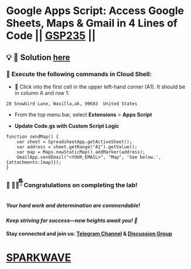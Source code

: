 # Google Apps Script: Access Google Sheets, Maps & Gmail in 4 Lines of Code || [GSP235](https://www.cloudskillsboost.google/games/6435/labs/40491) ||

## 💡 **🔑 Solution [here](ht)**

### 🚀 **Execute the following commands in Cloud Shell:**  

- 📌 Click into the first cell in the upper left-hand corner (A1). It should be in column A and row 1:

```
28 Snowbird Lane, Wasilla,ak, 99683  United States
```

- From the top menu bar, select **Extensions** > **Apps Script**

- **Update Code.gs with Custom Script Logic**
```
function sendMap() {
    var sheet = SpreadsheetApp.getActiveSheet();
    var address = sheet.getRange("A1").getValue();
    var map = Maps.newStaticMap().addMarker(address);
    GmailApp.sendEmail("<YOUR_EMAIL>", "Map", 'See below.', {attachments:[map]});
}
```




### 🎉 🐻‍❄️ྀིྀི **Congratulations on completing the lab!**  

##### *Your hard work and determination are commendable!*  

#### *Keep striving for success—new heights await you! 🚀*

#### **Stay connected and join us:** [Telegram Channel](https://t.me/sparkwave.01) & [Discussion Group](https://t.me/sparkwave.01chats) 

# [SPARKWAVE](https://www.youtube.com/@sparkwave.01)

